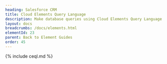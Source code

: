 ```yaml
---
heading: Salesforce CRM
title: Cloud Elements Query Language
description: Make database queries using Cloud Elements Query Language.
layout: docs
breadcrumbs: /docs/elements.html
elementId: 23
parent: Back to Element Guides
order: 45
---
```


{% include ceql.md %}
